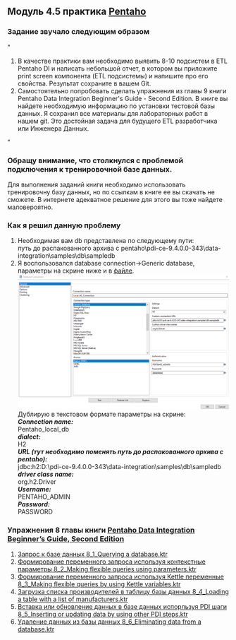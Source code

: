 ## Модуль 4.5 практика [Pentaho](https://www.hitachivantara.com/en-us/products/pentaho-plus-platform/data-integration-analytics/pentaho-community-edition.html)

### Задание звучало следующим образом  
"  
1. В качестве практики вам необходимо выявить 8-10 подсистем в ETL Pentaho DI и написать небольшой отчет, в котором вы приложите print screen компонента (ETL подсистемы) и напишите про его свойства. Результат сохраните в вашем Git.
2. Самостоятельно попробовать сделать упражнения из главы 9 книги Pentaho Data Integration Beginner's Guide - Second Edition. В книге вы найдете необходимую информацию по установки тестовой базы данных. Я сохранил все материалы для лабораторных работ в нашем git. Это достойная задача для будущего ETL разработчика или Инженера Данных.  
  
"

### Обращу внимание, что столкнулся с проблемой подключения к тренировочной базе данных.  
Для выполнения заданий книги необходимо использовать тренировочну базу данных, но по ссылкам в книге ее вы скачать не сможете.
В интернете адекватное решение для этого вы тоже найдете маловероятно.
### Как я решил данную проблему

1. Необходимая вам db представлена по следующему пути:  
путь до распакованного архива с pentaho\pdi-ce-9.4.0.0-343\data-integration\samples\db\sampledb
2. Я воспользовался database connection->Generic database, параметры на скрине ниже и в [файле](generic%20connection.txt).
![database connection params.png](png%2Fdatabase%20connection%20params.png)
Дублирую в текстовом формате параметры на скрине:  
**_Connection name:_**  
Pentaho_local_db  
**_dialect:_**  
H2  
**_URL (тут необходимо поменять путь до распакованного архива с pentaho):_**  
jdbc:h2:D:\pdi-ce-9.4.0.0-343\data-integration\samples\db\sampledb  
**_driver class name:_**  
org.h2.Driver  
**_Username:_**  
PENTAHO_ADMIN  
**_Password:_**  
PASSWORD  

### Упражнения 8 главы книги [Pentaho Data Integration Beginner’s Guide, Second Edition](https://www.programmer-books.com/pentaho-data-integration-beginners-guide-second-edition/)
1. [Запрос к базе данных 8_1_Querying a database.ktr](08%2F8_1_Querying%20a%20database.ktr)
2. [Формирование переменного запроса используя контекстные параметры 8_2_Making flexible queries using parameters.ktr](08%2F8_2_Making%20flexible%20queries%20using%20parameters.ktr)
3. [Формирование переменного запроса используя Kettle переменные 8_3_Making flexible queries by using Kettle variables.ktr](08%2F8_3_Making%20flexible%20queries%20by%20using%20Kettle%20variables.ktr)
4. [Загрузка списка производителей в таблицу базы данных 8_4_Loading a table with a list of manufacturers.ktr](08%2F8_4_Loading%20a%20table%20with%20a%20list%20of%20manufacturers.ktr)
5. [Вставка или обновление данных в базе данных испорльзуя PDI шаги 8_5_Inserting or updating data by using other PDI steps.ktr](08%2F8_5_Inserting%20or%20updating%20data%20by%20using%20other%20PDI%20steps.ktr)
6. [Удаление данных из базы данных 8_6_Eliminating data from a database.ktr](08%2F8_6_Eliminating%20data%20from%20a%20database.ktr)